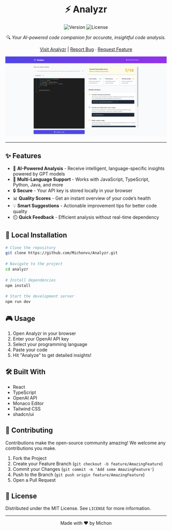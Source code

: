 <div align="center">

# ⚡ Analyzr

![Version](https://img.shields.io/badge/version-1.0.0-blue.svg?style=flat-square)
![License](https://img.shields.io/badge/license-MIT-green.svg?style=flat-square)

🔍 *Your AI-powered code companion for accurate, insightful code analysis.*

[Visit Analyzr](https://yourwebsite.com) | [Report Bug](https://github.com/Michonvv/Analyzr/issues) · [Request Feature](https://github.com/Michonvv/Analyzr)

<img src="screenshot.png" alt="Analyzr Screenshot" width="800"/>
</div>

---

## ✨ Features

- 🤖 **AI-Powered Analysis** - Receive intelligent, language-specific insights powered by GPT models
- 🎯 **Multi-Language Support** - Works with JavaScript, TypeScript, Python, Java, and more
- 🔒 **Secure** - Your API key is stored locally in your browser
- 📊 **Quality Scores** - Get an instant overview of your code’s health
- 💡 **Smart Suggestions** - Actionable improvement tips for better code quality
- ⏲️ **Quick Feedback** - Efficient analysis without real-time dependency

## 🚀 Local Installation

```bash
# Clone the repository
git clone https://github.com/Michonvv/Analyzr.git

# Navigate to the project
cd analyzr

# Install dependencies
npm install

# Start the development server
npm run dev
```

## 🎮 Usage

1. Open Analyzr in your browser
2. Enter your OpenAI API key
3. Select your programming language
4. Paste your code
5. Hit "Analyze" to get detailed insights!

## 🛠️ Built With

- React
- TypeScript
- OpenAI API
- Monaco Editor
- Tailwind CSS
- shadcn/ui

## 🤝 Contributing

Contributions make the open-source community amazing! We welcome any contributions you make.

1. Fork the Project
2. Create your Feature Branch (`git checkout -b feature/AmazingFeature`)
3. Commit your Changes (`git commit -m 'Add some AmazingFeature'`)
4. Push to the Branch (`git push origin feature/AmazingFeature`)
5. Open a Pull Request

## 📄 License

Distributed under the MIT License. See `LICENSE` for more information.

---

<div align="center">

Made with ❤️ by Michon

</div>
